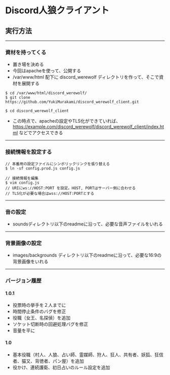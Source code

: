 # Discord人狼クライアント

## 実行方法
----
### 資材を持ってくる
- 置き場を決める
- 今回はapacheを使って、公開する
- /var/www/html 配下に discord_werewolf ディレクトリを作って、そこで資材を展開する
```
$ cd /var/www/html/discord_werewolf/
$ git clone https://github.com/YukiMurakami/discord_werewolf_client.git

$ cd discord_werewolf_client
```
- この時点で、apacheの設定やTLS化ができていれば、https://example.com/discord_werewolf/discord_werewolf_client/index.html
などでアクセスできる

-----

### 接続情報を設定する
```
// 本番用の設定ファイルにシンボリックリンクを張り替える
$ ln -sf config.prod.js config.js

// 接続情報を編集
$ vim config.js
// URIにws://HOST:PORT を設定。HOST, PORTはサーバー側に合わせる
// TLS化が必要な場合はwss://HOST:PORTとする
```
----

### 音の設定
- soundsディレクトリ以下のreadmeに沿って、必要な音声ファイルをいれる

----

### 背景画像の設定
- images/backgrounds ディレクトリ以下のreadmeに沿って、必要な16:9の背景画像をいれる

----

### バージョン履歴

#### 1.0.1
- 投票時の挙手を２人までに
- 時間停止条件のバグを修正
- 役職（女王、名探偵）を追加
- ソケット切断時の回避処理バグを修正
- 音量を平に

#### 1.0
- 基本役職（村人、人狼、占い師、霊媒師、狩人、狂人、共有者、妖狐、狂信者、猫又、背徳者、パン屋）を追加
- 役かけ、連続護衛、初日占いのルール設定を追加


